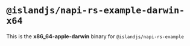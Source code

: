 # `@islandjs/napi-rs-example-darwin-x64`

This is the **x86_64-apple-darwin** binary for `@islandjs/napi-rs-example`
